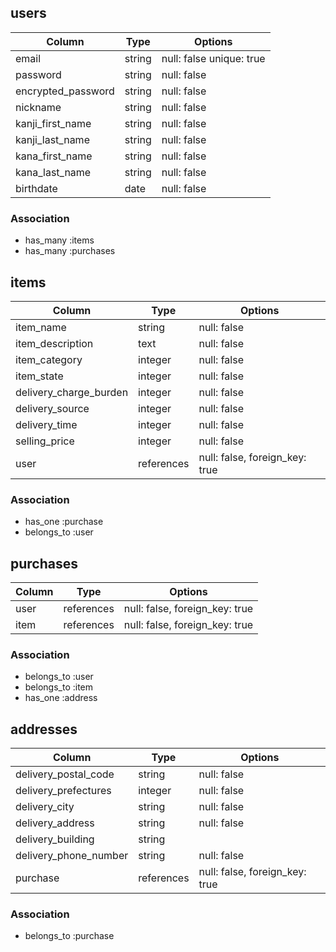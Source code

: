 ## users

|Column               |Type    |Options                   |
| ------------------- | ------ | -----------------------  |
| email               | string | null: false unique: true |
| password            | string | null: false              |
| encrypted_password  | string | null: false              |
| nickname            | string | null: false              |
| kanji_first_name    | string | null: false              |
| kanji_last_name     | string | null: false              |
| kana_first_name     | string | null: false              |
| kana_last_name      | string | null: false              |
| birthdate           | date   | null: false              |

### Association
- has_many :items
- has_many :purchases

## items

| Column                 | Type       | Options                        |
| ---------------------- | ------     | ------------------------------ |
| item_name              | string     | null: false                    |
| item_description       | text       | null: false                    |
| item_category          | integer    | null: false                    |
| item_state             | integer    | null: false                    |
| delivery_charge_burden | integer    | null: false                    |
| delivery_source        | integer    | null: false                    |
| delivery_time          | integer    | null: false                    |
| selling_price          | integer    | null: false                    |
| user                   | references | null: false, foreign_key: true |

### Association
- has_one :purchase
- belongs_to :user

## purchases

| Column  | Type       | Options                        |
| ------- | ---------- | ------------------------------ |
| user    | references | null: false, foreign_key: true |
| item    | references | null: false, foreign_key: true |

### Association
- belongs_to :user
- belongs_to :item
- has_one :address

## addresses

| Column                | Type       | Options                        |
| --------------------- | ---------- | ------------------------------ |
| delivery_postal_code  | string     | null: false                    |
| delivery_prefectures  | integer    | null: false                    |
| delivery_city         | string     | null: false                    |
| delivery_address      | string     | null: false                    |
| delivery_building     | string     |                                |
| delivery_phone_number | string     | null: false                    |
| purchase              | references | null: false, foreign_key: true |

### Association
- belongs_to :purchase
